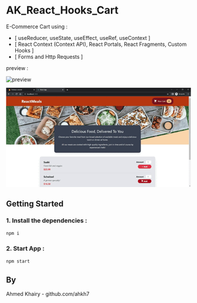 # AK_React_Hooks_Cart

E-Commerce Cart using :

-  [ useReducer, useState, useEffect, useRef, useContext ]
-  [ React Context (Context API), React Portals, React Fragments, Custom Hooks ]
-  [ Forms and Http Requests ]

preview :

![preview](src/assets/preview.gif)

![preview](src/assets/preview-2.gif)

## Getting Started

### 1. Install the dependencies :

```sh
npm i
```

### 2. Start App :

```sh
npm start
```

## By

Ahmed Khairy - github.com/ahkh7
